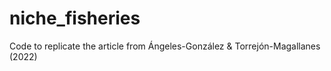 # niche_fisheries
Code to replicate the article from Ángeles-González &amp; Torrejón-Magallanes (2022)
